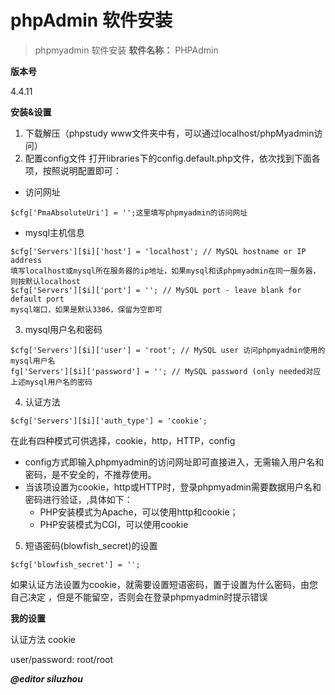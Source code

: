 # phpAdmin 软件安装
> phpmyadmin 软件安装
**软件名称：**
PHPAdmin


**版本号**

4.4.11

**安装&设置**
1. 下载解压（phpstudy www文件夹中有，可以通过localhost/phpMyadmin访问）
2. 配置config文件
打开libraries下的config.default.php文件，依次找到下面各项，按照说明配置即可：
- 访问网址 
```
$cfg['PmaAbsoluteUri'] = '';这里填写phpmyadmin的访问网址
```

- mysql主机信息 

```
$cfg['Servers'][$i]['host'] = 'localhost'; // MySQL hostname or IP address
填写localhost或mysql所在服务器的ip地址，如果mysql和该phpmyadmin在同一服务器，则按默认localhost
$cfg['Servers'][$i]['port'] = ''; // MySQL port - leave blank for default port
mysql端口，如果是默认3306，保留为空即可
```


3. mysql用户名和密码 

```
$cfg['Servers'][$i]['user'] = 'root'; // MySQL user 访问phpmyadmin使用的mysql用户名
fg['Servers'][$i]['password'] = ''; // MySQL password (only needed对应上述mysql用户名的密码
```

4. 认证方法 

```
$cfg['Servers'][$i]['auth_type'] = 'cookie';
```

在此有四种模式可供选择，cookie，http，HTTP，config
- config方式即输入phpmyadmin的访问网址即可直接进入，无需输入用户名和密码，是不安全的，不推荐使用。
- 当该项设置为cookie，http或HTTP时，登录phpmyadmin需要数据用户名和密码进行验证，,具体如下：
   - PHP安装模式为Apache，可以使用http和cookie；
   - PHP安装模式为CGI，可以使用cookie

5. 短语密码(blowfish_secret)的设置 


```
$cfg['blowfish_secret'] = '';
```

如果认证方法设置为cookie，就需要设置短语密码，置于设置为什么密码，由您自己决定  ，但是不能留空，否则会在登录phpmyadmin时提示错误

**我的设置**

认证方法 cookie

user/password: root/root

***@editor siluzhou***